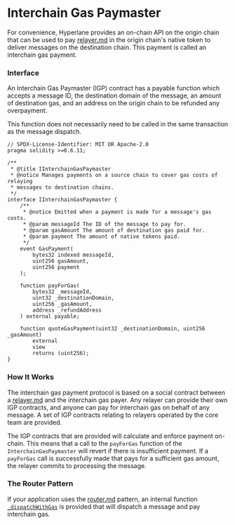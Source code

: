 # Interchain Gas Paymaster

For convenience, Hyperlane provides an on-chain API on the origin chain that can be used to pay [relayer.md](../../../protocol/agents/relayer.md "mention") in the origin chain's native token to deliver messages on the destination chain. This payment is called an interchain gas payment.

### Interface

An Interchain Gas Paymaster (IGP) contract has a payable function which accepts a message ID, the destination domain of the message, an amount of destination gas, and an address on the origin chain to be refunded any overpayment.

This function does not necessarily need to be called in the same transaction as the message dispatch.

```solidity
// SPDX-License-Identifier: MIT OR Apache-2.0
pragma solidity >=0.6.11;

/**
 * @title IInterchainGasPaymaster
 * @notice Manages payments on a source chain to cover gas costs of relaying
 * messages to destination chains.
 */
interface IInterchainGasPaymaster {
    /**
     * @notice Emitted when a payment is made for a message's gas costs.
     * @param messageId The ID of the message to pay for.
     * @param gasAmount The amount of destination gas paid for.
     * @param payment The amount of native tokens paid.
     */
    event GasPayment(
        bytes32 indexed messageId,
        uint256 gasAmount,
        uint256 payment
    );

    function payForGas(
        bytes32 _messageId,
        uint32 _destinationDomain,
        uint256 _gasAmount,
        address _refundAddress
    ) external payable;

    function quoteGasPayment(uint32 _destinationDomain, uint256 _gasAmount)
        external
        view
        returns (uint256);
}

```

### How It Works

The interchain gas payment protocol is based on a social contract between a [relayer.md](../../../protocol/agents/relayer.md "mention") and the interchain gas payer. Any relayer can provide their own IGP contracts, and anyone can pay for interchain gas on behalf of any message. A set of IGP contracts relating to relayers operated by the core team are provided.

The IGP contracts that are provided will calculate and enforce payment on-chain. This means that a call to the `payForGas` function of the `InterchainGasPaymaster` will revert if there is insufficient payment. If a `payForGas` call is successfully made that pays for a sufficient gas amount, the relayer commits to processing the message.

### The Router Pattern

If your application uses the [router.md](../../../apis-and-sdks/building-applications/writing-contracts/router.md "mention") pattern, an internal function [`_dispatchWithGas`](https://github.com/hyperlane-xyz/hyperlane-monorepo/blob/13daa1bd86788074686cd9a7f68cc3cf722b85e4/solidity/contracts/Router.sol#L188) is provided that will dispatch a message and pay interchain gas.

